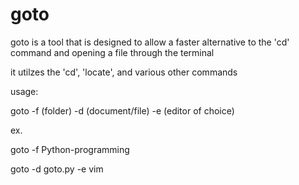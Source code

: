 # goto
goto is a tool that is designed to allow a faster alternative to the 'cd' command and opening a file through the terminal

it utilzes the 'cd', 'locate', and various other commands

usage:

goto -f (folder) -d (document/file) -e (editor of choice)

ex.

goto -f Python-programming

goto -d goto.py -e vim

